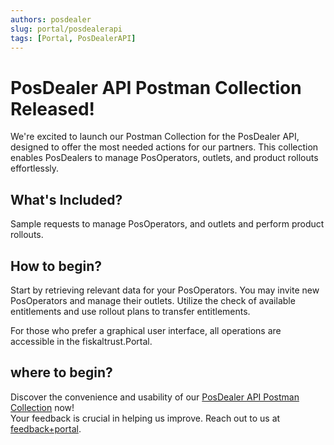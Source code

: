 ```yaml
---
authors: posdealer
slug: portal/posdealerapi
tags: [Portal, PosDealerAPI]
---
```


# PosDealer API Postman Collection Released!

We're excited to launch our Postman Collection for the PosDealer API, designed to offer the most needed actions for our partners. This collection enables PosDealers to manage PosOperators, outlets, and product rollouts effortlessly.

## What's Included?

Sample requests to manage PosOperators, and outlets and perform product rollouts.

## How to begin?

Start by retrieving relevant data for your PosOperators. You may invite new PosOperators and manage their outlets.
Utilize the check of available entitlements and use rollout plans to transfer entitlements.

For those who prefer a graphical user interface, all operations are accessible in the fiskaltrust.Portal.

## where to begin?

Discover the convenience and usability of our [PosDealer API Postman Collection](https://posdealer-samples.docs.fiskaltrust.cloud/ "PosDealer API") now!  
Your feedback is crucial in helping us improve. Reach out to us at [feedback+portal](feedback+portal@fiskaltrust.cloud).